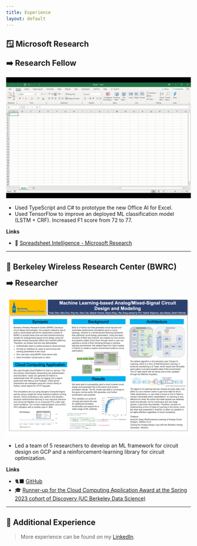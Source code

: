 ```yaml
---
title: Experience
layout: default
---
```


## **🪟 Microsoft Research**

<h2 style="margin-top: 0">➡️ Research Fellow</h2>

![Spreadsheet Intelligence](assets/images/Spreadsheet_Intelligence.gif)

- Used TypeScript and C# to prototype the new Office AI for Excel.
- Used TensorFlow to improve an deployed ML classification model (LSTM + CRF). Increased F1 score from 72 to 77.

**Links**

- 🔭 [Spreadsheet Intelligence - Microsoft Research](https://www.microsoft.com/en-us/research/project/spreadsheet-intelligence/ "Spreadsheet Intelligence")

---

## **💫 Berkeley Wireless Research Center (BWRC)**

<h2 style="margin-top: 0">➡️ Researcher</h2>

<!-- <iframe src="https://cktgym-1.web.app/" title="CktGym" width="100%" height="500" allowfullscreen></iframe> -->

![Poster](assets/images/AMS_ML_Poster.png)

- Led a team of 5 researchers to develop an ML framework for circuit design on GCP and a reinforcement-learning library for circuit optimization.

**Links**

- 🐈‍⬛ [GitHub](https://github.com/BWRC-AMS-ML-Discovery/BwrcAmsMlDiscovery "BwrcAmsMlDiscovery")
- 🎓 [Runner-up for the Cloud Computing Application Award at the Spring 2023 cohort of Discovery (UC Berkeley Data Science)](https://data.berkeley.edu/spring-2023-data-science-discovery-showcase-highlights "Spring 2023 Data Science Discovery Showcase Highlights")

---

## 👔 Additional Experience

> More experience can be found on my [LinkedIn](https://www.linkedin.com/in/kingh0730/ "Shangdian (King) Han").

